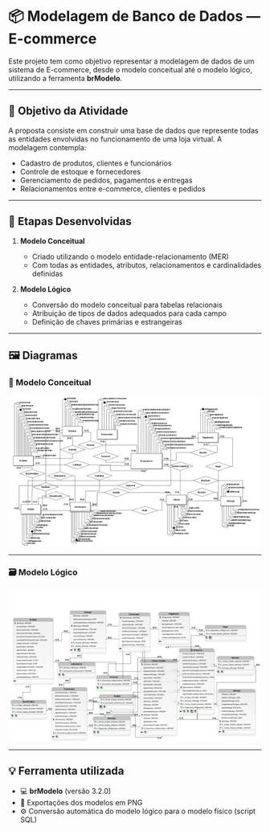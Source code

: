 # 📦 Modelagem de Banco de Dados — E-commerce

Este projeto tem como objetivo representar a modelagem de dados de um sistema de E-commerce, desde o modelo conceitual até o modelo lógico, utilizando a ferramenta **brModelo**.

---

## 🧠 Objetivo da Atividade

A proposta consiste em construir uma base de dados que represente todas as entidades envolvidas no funcionamento de uma loja virtual. A modelagem contempla:

- Cadastro de produtos, clientes e funcionários
- Controle de estoque e fornecedores
- Gerenciamento de pedidos, pagamentos e entregas
- Relacionamentos entre e-commerce, clientes e pedidos

---

## 📌 Etapas Desenvolvidas

1. **Modelo Conceitual**
   - Criado utilizando o modelo entidade-relacionamento (MER)
   - Com todas as entidades, atributos, relacionamentos e cardinalidades definidas

2. **Modelo Lógico**
   - Conversão do modelo conceitual para tabelas relacionais
   - Atribuição de tipos de dados adequados para cada campo
   - Definição de chaves primárias e estrangeiras

---

## 🖼️ Diagramas

### 📘 Modelo Conceitual

![Modelo Conceitual](Ecommerce.png)

---

### 🗃️ Modelo Lógico

![Modelo Lógico](EcommerceLogico.png)

---

## 💡 Ferramenta utilizada

- 💻 **brModelo** (versão 3.2.0)
- 📁 Exportações dos modelos em PNG
- ⚙️ Conversão automática do modelo lógico para o modelo físico (script SQL)




